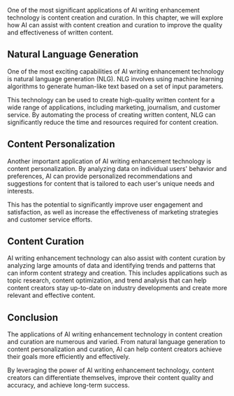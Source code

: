 
One of the most significant applications of AI writing enhancement technology is content creation and curation. In this chapter, we will explore how AI can assist with content creation and curation to improve the quality and effectiveness of written content.

Natural Language Generation
---------------------------

One of the most exciting capabilities of AI writing enhancement technology is natural language generation (NLG). NLG involves using machine learning algorithms to generate human-like text based on a set of input parameters.

This technology can be used to create high-quality written content for a wide range of applications, including marketing, journalism, and customer service. By automating the process of creating written content, NLG can significantly reduce the time and resources required for content creation.

Content Personalization
-----------------------

Another important application of AI writing enhancement technology is content personalization. By analyzing data on individual users' behavior and preferences, AI can provide personalized recommendations and suggestions for content that is tailored to each user's unique needs and interests.

This has the potential to significantly improve user engagement and satisfaction, as well as increase the effectiveness of marketing strategies and customer service efforts.

Content Curation
----------------

AI writing enhancement technology can also assist with content curation by analyzing large amounts of data and identifying trends and patterns that can inform content strategy and creation. This includes applications such as topic research, content optimization, and trend analysis that can help content creators stay up-to-date on industry developments and create more relevant and effective content.

Conclusion
----------

The applications of AI writing enhancement technology in content creation and curation are numerous and varied. From natural language generation to content personalization and curation, AI can help content creators achieve their goals more efficiently and effectively.

By leveraging the power of AI writing enhancement technology, content creators can differentiate themselves, improve their content quality and accuracy, and achieve long-term success.
